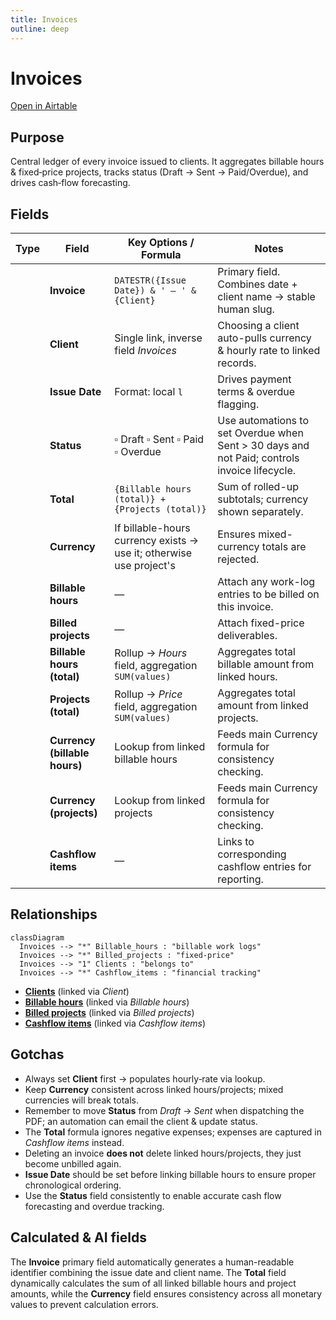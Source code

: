 ```yaml
---
title: Invoices
outline: deep
---
```

<script setup lang="ts">
import FieldIcon from './icons/FieldIcon.vue';
import ScrollableScreenshot from './components/ScrollableScreenshot.vue';
</script>

# Invoices

[Open in Airtable](https://airtable.com/appAeUFSMOuOVDfCV/tblTqyv2AcNTQJPje)

## Purpose
Central ledger of every invoice issued to clients. It aggregates billable hours & fixed‑price projects, tracks status (Draft → Sent → Paid/Overdue), and drives cash‑flow forecasting.

<ScrollableScreenshot src="/tables/invoices.png" />

## Fields

| Type                                      | Field                                 | Key Options / Formula                                                         | Notes                                                              |
| ----------------------------------------- | ------------------------------------- | ----------------------------------------------------------------------------- | ------------------------------------------------------------------ |
| <FieldIcon type="formula" />              | **Invoice**                           | `DATESTR({Issue Date}) & ' – ' & {Client}`                                    | Primary field. Combines date + client name → stable human slug.    |
| <FieldIcon type="multipleRecordLinks" />  | **Client**                            | Single link, inverse field *Invoices*                                         | Choosing a client auto-pulls currency & hourly rate to linked records. |
| <FieldIcon type="date" />                 | **Issue Date**                        | Format: local `l`                                                             | Drives payment terms & overdue flagging.                          |
| <FieldIcon type="singleSelect" />         | **Status**                            | ▫︎ Draft ▫︎ Sent ▫︎ Paid ▫︎ Overdue                                             | Use automations to set Overdue when Sent > 30 days and not Paid; controls invoice lifecycle. |
| <FieldIcon type="formula" />              | **Total**                             | `{Billable hours (total)} + {Projects (total)}`                                | Sum of rolled-up subtotals; currency shown separately.             |
| <FieldIcon type="formula" />              | **Currency**                          | If billable-hours currency exists → use it; otherwise use project's           | Ensures mixed-currency totals are rejected.                        |
| <FieldIcon type="multipleRecordLinks" />  | **Billable hours**                    | —                                                                             | Attach any work-log entries to be billed on this invoice.          |
| <FieldIcon type="multipleRecordLinks" />  | **Billed projects**                   | —                                                                             | Attach fixed-price deliverables.                                   |
| <FieldIcon type="rollup" />               | **Billable hours (total)**            | Rollup → *Hours* field, aggregation `SUM(values)`                             | Aggregates total billable amount from linked hours.               |
| <FieldIcon type="rollup" />               | **Projects (total)**                  | Rollup → *Price* field, aggregation `SUM(values)`                             | Aggregates total amount from linked projects.                      |
| <FieldIcon type="multipleLookupValues" /> | **Currency (billable hours)**         | Lookup from linked billable hours                                             | Feeds main Currency formula for consistency checking.             |
| <FieldIcon type="multipleLookupValues" /> | **Currency (projects)**               | Lookup from linked projects                                                   | Feeds main Currency formula for consistency checking.             |
| <FieldIcon type="multipleRecordLinks" />  | **Cashflow items**                    | —                                                                             | Links to corresponding cashflow entries for reporting.            |



## Relationships

```mermaid
classDiagram
  Invoices --> "*" Billable_hours : "billable work logs"
  Invoices --> "*" Billed_projects : "fixed‑price"
  Invoices --> "1" Clients : "belongs to"
  Invoices --> "*" Cashflow_items : "financial tracking"
```

- **[Clients](https://airtable.com/appAeUFSMOuOVDfCV/tblLdpbp52Mhjog08)** (linked via *Client*)
- **[Billable hours](https://airtable.com/appAeUFSMOuOVDfCV/tblBhPqOGFIV86qsb)** (linked via *Billable hours*)
- **[Billed projects](https://airtable.com/appAeUFSMOuOVDfCV/tbl0oXRRiB7Fj1vEl)** (linked via *Billed projects*)
- **[Cashflow items](https://airtable.com/appAeUFSMOuOVDfCV/tblCashflowItems)** (linked via *Cashflow items*)

## Gotchas

* Always set **Client** first → populates hourly‑rate via lookup.
* Keep **Currency** consistent across linked hours/projects; mixed currencies will break totals.
* Remember to move **Status** from *Draft* → *Sent* when dispatching the PDF; an automation can email the client & update status.
* The **Total** formula ignores negative expenses; expenses are captured in *Cashflow items* instead.
* Deleting an invoice **does not** delete linked hours/projects, they just become unbilled again.
* **Issue Date** should be set before linking billable hours to ensure proper chronological ordering.
* Use the **Status** field consistently to enable accurate cash flow forecasting and overdue tracking.

## Calculated & AI fields
The **Invoice** primary field automatically generates a human-readable identifier combining the issue date and client name. The **Total** field dynamically calculates the sum of all linked billable hours and project amounts, while the **Currency** field ensures consistency across all monetary values to prevent calculation errors.
